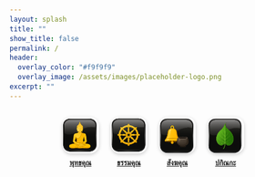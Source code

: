 ```yaml
---
layout: splash
title: ""
show_title: false
permalink: /
header:
  overlay_color: "#f9f9f9"
  overlay_image: /assets/images/placeholder-logo.png
excerpt: ""
---
```


<style>
.page__hero--overlay {
  min-height: 200px !important;
}
.image-nav-container {
  display: flex;
  justify-content: center;
  align-items: center;
  flex-wrap: wrap;
  gap: 1.5em;
  margin: 2em auto;
  max-width: 320px;
}
.image-nav-item {
  width: 64px;
  text-align: center;
}
.image-nav-item img {
  width: 64px;
  height: 64px;
  border-radius: 16px;
  box-shadow: 0 2px 6px rgba(0,0,0,0.2);
  transition: transform 0.2s;
}
.image-nav-item img:hover {
  transform: scale(1.1);
}
.image-nav-item p {
  margin-top: 0.4em;
  font-size: 13px;
  font-weight: bold;
}
</style>

<div class="image-nav-container">
  <div class="image-nav-item">
    <a href="/buddha-khun/">
      <img src="/assets/images/buddha-icon.png" alt="พุทธคุณ">
      <p>พุทธคุณ</p>
    </a>
  </div>
  <div class="image-nav-item">
    <a href="/dhamma-khun/">
      <img src="/assets/images/dhammacakka-icon.png" alt="ธรรมคุณ">
      <p>ธรรมคุณ</p>
    </a>
  </div>
  <div class="image-nav-item">
    <a href="/sangaha-khun/">
      <img src="/assets/images/bell-icon.png" alt="สังฆคุณ">
      <p>สังฆคุณ</p>
    </a>
  </div>
  <div class="image-nav-item">
    <a href="/pakinnaka/">
      <img src="/assets/images/bodhi-icon.png" alt="ปกิณกะ">
      <p>ปกิณกะ</p>
    </a>
  </div>
</div>
